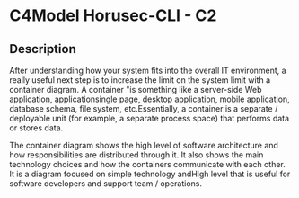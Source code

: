 # C4Model Horusec-CLI - C2

## Description
After understanding how your system fits into the overall IT environment, a really useful next step is to increase the limit on the system limit with a container diagram. A container "is something like a server-side Web application, applicationsingle page, desktop application, mobile application, database schema, file system, etc.Essentially, a container is a separate / deployable unit (for example, a separate process space) that performs data or stores data.

The container diagram shows the high level of software architecture and how responsibilities are distributed through it. It also shows the main technology choices and how the containers communicate with each other. It is a diagram focused on simple technology andHigh level that is useful for software developers and support team / operations.